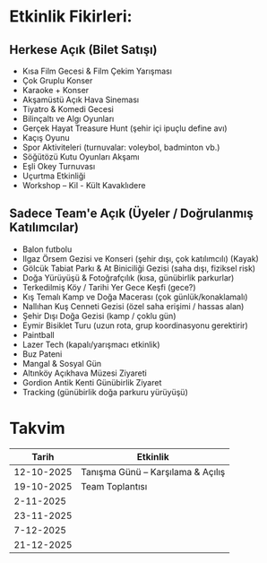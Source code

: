 # Etkinlik Fikirleri:

## Herkese Açık (Bilet Satışı)
- Kısa Film Gecesi & Film Çekim Yarışması
- Çok Gruplu Konser
- Karaoke + Konser
- Akşamüstü Açık Hava Sineması
- Tiyatro & Komedi Gecesi
- Bilinçaltı ve Algı Oyunları
- Gerçek Hayat Treasure Hunt (şehir içi ipuçlu define avı)
- Kaçış Oyunu
- Spor Aktiviteleri (turnuvalar: voleybol, badminton vb.)
- Söğütözü Kutu Oyunları Akşamı
- Eşli Okey Turnuvası
- Uçurtma Etkinliği
- Workshop – Kil - Kült Kavaklıdere

## Sadece Team'e Açık (Üyeler / Doğrulanmış Katılımcılar)
- Balon futbolu
- Ilgaz Örsem Gezisi ve Konseri (şehir dışı, çok katılımcılı) (Kayak)
- Gölcük Tabiat Parkı & At Biniciliği Gezisi (saha dışı, fiziksel risk)
- Doğa Yürüyüşü & Fotoğrafçılık (kısa, günübirlik parkurlar)
- Terkedilmiş Köy / Tarihi Yer Gece Keşfi (gece?)
- Kış Temalı Kamp ve Doğa Macerası (çok günlük/konaklamalı)
- Nallıhan Kuş Cenneti Gezisi (özel saha erişimi / hassas alan)
- Şehir Dışı Doğa Gezisi (kamp / çoklu gün)
- Eymir Bisiklet Turu (uzun rota, grup koordinasyonu gerektirir)
- Paintball
- Lazer Tech (kapalı/yarışmacı etkinlik)
- Buz Pateni
- Mangal & Sosyal Gün
- Altınköy Açıkhava Müzesi Ziyareti
- Gordion Antik Kenti Günübirlik Ziyaret
- Tracking (günübirlik doğa parkuru yürüyüşü)



# Takvim
| Tarih       | Etkinlik                                  |
|-------------|-------------------------------------------|
| 12-10-2025  | Tanışma Günü – Karşılama & Açılış         |
| 19-10-2025  | Team Toplantısı |
| 2-11-2025  |  |
| 23-11-2025  |  |
| 7-12-2025   |  |
| 21-12-2025  |  |
